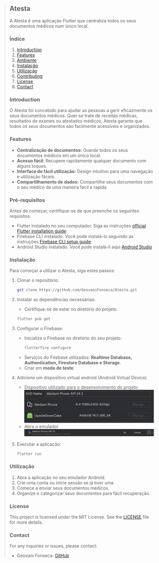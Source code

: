 > ## Atesta
> 
> A Atesta é uma aplicação Flutter que centraliza todos os seus documentos médicos num único local.
> 
> ### Índice
> 1. [Introduction](#introduction)
> 2. [Features](#features)
> 3. [Ambiente](#ambiente)
> 4. [Instalação](#instalação)
> 5. [Utilização](#utilização)
> 6. [Contributing](#contributing)
> 7. [License](#license)
> 8. [Contact](#contact)
> 
> ### Introduction
> O Atesta foi concebido para ajudar as pessoas a gerir eficazmente os seus documentos médicos. Quer se trate de receitas médicas, resultados de exames ou atestados médicos, Atesta garante que todos os seus documentos são facilmente acessíveis e organizados.
> 
> ### Features
> - **Centralização de documentos:** Guarde todos os seus documentos médicos em um único local.
> - **Acesso fácil:** Recupere rapidamente qualquer documento com alguns toques.
> - **Interface de fácil utilização:** Design intuitivo para uma navegação e utilização fáceis.
> - **Compartilhamento de dados:** Compartilhe seus documentos com o seu médico de uma maneira facil e rapida
> 
> ### Pré-requisitos
> Antes de começar, certifique-se de que preenche os seguintes requisitos:
> - Flutter instalado no seu computador. Siga as instruções [official Flutter installation guide](https://flutter.dev/docs/get-started/install).
> - Firebase CLI instalado. Você pode instalá-lo seguindo as instruções [Firebase CLI setup guide](https://firebase.google.com/docs/flutter/setup?platform=android).
> - Android Studio instalado. Você pode instalá-li aqui [Android Studio](https://developer.android.com/studio)
>
>
> ### Instalação
> Para começar a utilizar o Atesta, siga estes passos:
> 
> 1. Clonar o repositório:
>     ```bash
>     git clone https://github.com/GeovaniFonseca/Atesta.git
>     ```
>
> 2. Instalar as dependências necessárias:
>     - Certifique-se de estar no diretório do projeto.
>     ```bash
>     flutter pub get
>     ```
> 4. Configurar o Firebase:
>     - Inicialize o Firebase no diretório do seu projeto:
>         ```bash
>         flutterfire configure
>         ```
>     - Serviços do Firebase utilizados: **Realtime Database, Authentication, Firestore Database e Storage**.
>     - Criar em **modo de teste**.
>
> 5. Adicione um dispositivo virtual android (Android Virtual Device)
>     - Dispositivo utilizado para o desenvolvimento do projeto  
>       <img src="lib\assets\images\image1.png" alt="Texto Alternativo">
>     - Abra o emulador
>       <img src="lib\assets\images\image2.png" alt="Texto Alternativo">
> 
> 6. Executar a aplicação:
>     ```bash
>     flutter run
>     ```
> 
> ### Utilização
> 1. Abra a aplicação no seu emulador Android.
> 2. Crie uma conta ou inicie sessão se já tiver uma.
> 3. Comece a enviar seus documentos médicos.
> 4. Organize e categorizar seus documentos para fácil recuperação.
> 
> 
> ### License
> This project is licensed under the MIT License. See the [LICENSE](LICENSE) file for more details.
> 
> ### Contact
> For any inquiries or issues, please contact:
> - Geovani Fonseca: [GitHub](https://github.com/GeovaniFonseca)
